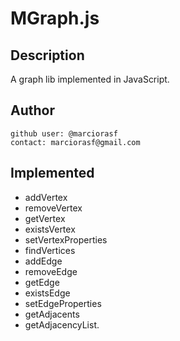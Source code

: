 # MGraph.js

## Description
A graph lib implemented in JavaScript.

## Author
    github user: @marciorasf
    contact: marciorasf@gmail.com
   
## Implemented
- addVertex
- removeVertex
- getVertex
- existsVertex
- setVertexProperties
- findVertices
- addEdge
- removeEdge
- getEdge
- existsEdge
- setEdgeProperties
- getAdjacents
- getAdjacencyList.
